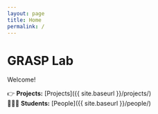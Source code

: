 ```yaml
---
layout: page
title: Home
permalink: /
---
```


# GRASP Lab

Welcome!

👉 **Projects:** [Projects]({{ site.baseurl }}/projects/)  
👩🏽‍🎓 **Students:** [People]({{ site.baseurl }}/people/)
